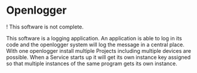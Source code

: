 # Openlogger

! This software is not complete.

This software is a logging application. An application is able to log in its code and the openlogger system will log the message in a central place. With one openlogger install multiple Projects including multiple devices are possible. When a Service starts up it will get its own instance key assigned so that multiple instances of the same program gets its own instance.
